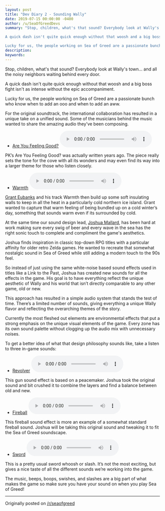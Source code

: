 ```yaml
---
layout: post
title: "Dev Diary 2 - Sounding Wally"
date: 2019-07-15 00:00:00 -0400
author: /u/SeaOfGreedDevs
summary: "Stop, children, what's that sound? Everybody look at Wally's town... and all the noisy neighbors waiting behind every door.

A quick dash isn't quite quick enough without that woosh and a big boss fight isn't as intense without the epic accompaniment.

Lucky for us, the people working on Sea of Greed are a passionate bunch who know when to add an ooo and when to add an aww."
description:
keywords:
---
```


Stop, children, what's that sound? Everybody look at Wally's town... and all the noisy neighbors waiting behind every door.

A quick dash isn't quite quick enough without that woosh and a big boss fight isn't as intense without the epic accompaniment.

Lucky for us, the people working on Sea of Greed are a passionate bunch who know when to add an ooo and when to add an aww.

For the original soundtrack, the international collaboration has resulted in a unique take on a unified sound. Some of the musicians behind the music wanted to share the amazing audio they’ve been composing.

- [Are You Feeling Good?](https://drive.google.com/file/d/1XJjssWNVW8aznBIlm593M9a9JJHTKe5M/view?usp=drivesdk)
<audio controls src="https://drive.google.com/uc?export=download&id=1XJjssWNVW8aznBIlm593M9a9JJHTKe5M" type="audio/mp3">Your browser does not support the audio tag.</audio>

PK’s Are You Feeling Good? was actually written years ago. The piece really sets the tone for the cove with all its wonders and may even find its way into a larger theme for those who listen closely.

- [Warmth](https://drive.google.com/file/d/1-A2qS79mQj6gHNDjdPhJaUQUX_U9KHV6/view?usp=drivesdk)
<audio controls src="https://drive.google.com/uc?export=download&id=1-A2qS79mQj6gHNDjdPhJaUQUX_U9KHV6" type="audio/mp3">Your browser does not support the audio tag.</audio>

[Grant Eubanks](https://soundcloud.com/grant-eubanks) and his track Warmth then build up some soft insulating walls to keep in all the heat in a particularly cold northern ice island. Grant wanted to capture that warm feeling of being bundled up on a cold winter’s day, something that sounds warm even if its surrounded by cold.

At the same time our sound design lead, [Joshua Mallard](https://soundcloud.com/joshuamallard), has been hard at work making sure every swig of beer and every wave in the sea has the right sonic touch to complete and compliment the game's aesthetics.

Joshua finds inspiration in classic top-down RPG titles with a particular affinity for older retro Zelda games. He wanted to recreate that somewhat nostalgic sound in Sea of Greed while still adding a modern touch to the 90s feel.

So instead of just using the same white-noise based sound effects used in titles like a Link to the Past, Joshua has created new sounds for all the effects in the game. His goal is to have everything reflect the unique aesthetic of Wally and his world that isn’t directly comparable to any other game, old or new.

This approach has resulted in a simple audio system that stands the test of time. There’s a limited number of sounds, giving everything a unique Wally flavor and reflecting the overarching themes of the story.

Currently the most fleshed out elements are environmental effects that put a strong emphasis on the unique visual elements of the game. Every zone has its own sound palette without clogging up the audio mix with unnecessary noises.

To get a better idea of what that design philosophy sounds like, take a listen to three in-game sounds:

- [Revolver](https://cdn.discordapp.com/attachments/331319983172747275/599562050536079380/Revolver_Peacemaker_Krushed.mp3)
<audio controls src="https://cdn.discordapp.com/attachments/331319983172747275/599562050536079380/Revolver_Peacemaker_Krushed.mp3" type="audio/mp3">Your browser does not support the audio tag.</audio>

This gun sound effect is based on a peacemaker. Joshua took the original sound and bit crushed it to combine the layers and find a balance between old and new.

- [Fireball](https://cdn.discordapp.com/attachments/331319983172747275/599561339383316504/co_spell_fireball_closefire.mp3)
<audio controls src="https://cdn.discordapp.com/attachments/331319983172747275/599561339383316504/co_spell_fireball_closefire.mp3" type="audio/mp3">Your browser does not support the audio tag.</audio>

This fireball sound effect is more an example of a somewhat standard fireball sound. Joshua will be taking this original sound and tweaking it to fit the Sea of Greed soundscape.

- [Sword](https://cdn.discordapp.com/attachments/331319983172747275/599561164120129557/co_sword_whoosh_sequence.mp3)
<audio controls src="https://cdn.discordapp.com/attachments/331319983172747275/599561164120129557/co_sword_whoosh_sequence.mp3" type="audio/mp3">Your browser does not support the audio tag.</audio>

This is a pretty usual sword whoosh or slash. It’s not the most exciting, but gives a nice taste of all the different sounds we’re working into the game.

The music, beeps, boops, swishes, and slashes are a big part of what makes the game so make sure you have your sound on when you play Sea of Greed!

---

Originally posted on [/r/seaofgreed](https://www.reddit.com/r/seaofgreed/comments/cdih53/dev_diary_2_sounding_wally/)
